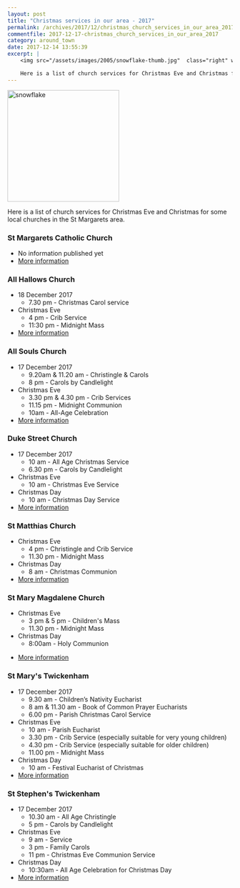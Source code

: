 ```yaml
---
layout: post
title: "Christmas services in our area - 2017"
permalink: /archives/2017/12/christmas_church_services_in_our_area_2017.html
commentfile: 2017-12-17-christmas_church_services_in_our_area_2017
category: around_town
date: 2017-12-14 13:55:39
excerpt: |
    <img src="/assets/images/2005/snowflake-thumb.jpg"  class="right" width="150" alt="snowflake"/>

    Here is a list of church services for Christmas Eve and Christmas for some local churches in the St Margarets area.
---
```


<img src="/assets/images/2005/snowflake-thumb.jpg"  class="right" width="250" alt="snowflake"/>

Here is a list of church services for Christmas Eve and Christmas for some local churches in the St Margarets area.

### St Margarets Catholic Church

-   No information published yet
-   [More information](http://stmargarets-church.co.uk/church-information/mass-times/christmas-mass-times-0)

### All Hallows Church

-   18 December 2017
    -   7.30 pm - Christmas Carol service
-   Christmas Eve
    -   4 pm - Crib Service
    -   11:30 pm - Midnight Mass
-   [More information](http://allhallows-twick.kw01.net/page/66/advent-christmas-2017)

### All Souls Church

-   17 December 2017
    -   9.20am & 11.20 am - Christingle & Carols
    -   8 pm - Carols by Candlelight
-   Christmas Eve
    -   3.30 pm & 4.30 pm - Crib Services
    -   11.15 pm - Midnight Communion
    -   10am - All-Age Celebration
-   [More information](http://www.allsoulschurch.org.uk/christmas2017/)

### Duke Street Church

-   17 December 2017
    -   10 am - All Age Christmas Service
    -   6.30 pm - Carols by Candlelight
-   Christmas Eve
    -   10 am - Christmas Eve Service
-   Christmas Day
    -   10 am - Christmas Day Service
-   [More information](http://www.dukestreetchurch.com/)

### St Matthias Church

-   Christmas Eve
    -   4 pm - Christingle and Crib Service
    -   11.30 pm - Midnight Mass
-   Christmas Day
    -   8 am - Christmas Communion
-   [More information](http://www.richmondteamministry.org/events)

### St Mary Magdalene Church

-   Christmas Eve
    -   3 pm & 5 pm - Children's Mass
    -   11.30 pm - Midnight Mass
-   Christmas Day
    -   8:00am - Holy Communion

<!-- -->

-   [More information](http://www.richmondteamministry.org/events)

### St Mary's Twickenham

-   17 December 2017
    -   9.30 am - Children’s Nativity Eucharist
    -   8 am & 11.30 am - Book of Common Prayer Eucharists
    -   6.00 pm - Parish Christmas Carol Service
-   Christmas Eve
    -   10 am - Parish Eucharist
    -   3.30 pm - Crib Service (especially suitable for very young children)
    -   4.30 pm - Crib Service (especially suitable for older children)
    -   11.00 pm - Midnight Mass
-   Christmas Day
    -   10 am - Festival Eucharist of Christmas
-   [More information](http://www.stmarytwick.org.uk)

### St Stephen's Twickenham

-   17 December 2017
    -   10.30 am - All Age Christingle
    -   5 pm - Carols by Candlelight
-   Christmas Eve
    -   9 am - Service
    -   3 pm - Family Carols
    -   11 pm - Christmas Eve Communion Service
-   Christmas Day
    -   10:30am - All Age Celebration for Christmas Day
-   [More information](http://www.st-stephens.org.uk/christmas-st-stephens-0)
